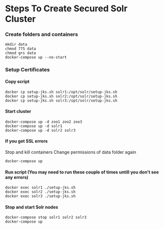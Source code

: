 
# Steps To Create Secured Solr Cluster

### Create folders and containers
```
mkdir data
chmod 775 data
chmod g+s data
docker-compose up --no-start
```

### Setup Certificates

#### Copy script
```
docker cp setup-jks.sh solr1:/opt/solr/setup-jks.sh
docker cp setup-jks.sh solr2:/opt/solr/setup-jks.sh
docker cp setup-jks.sh solr3:/opt/solr/setup-jks.sh
```

#### Start cluster
```
docker-compose up -d zoo1 zoo2 zoo3
docker-compose up -d solr1
docker-compose up -d solr2 solr3
```
#### If you get SSL errors
Stop and kill containers
Change permissions of data folder again
```
docker-compose up
```

#### Run script (You may need to run these couple of times untill you don't see any errors)
```
docker exec solr1 ./setup-jks.sh
docker exec solr2 ./setup-jks.sh
docker exec solr3 ./setup-jks.sh
```

#### Stop and start Solr nodes
```
docker-compose stop solr1 solr2 solr3
docker-compose up
```